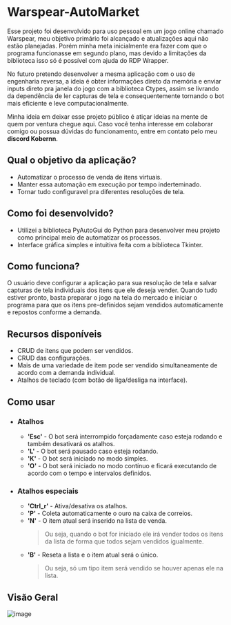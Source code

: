 # Warspear-AutoMarket

Esse projeto foi desenvolvido para uso pessoal em um jogo online chamado Warspear, meu objetivo primário foi alcançado e atualizações aqui não estão planejadas. Porém 
minha meta inicialmente era fazer com que o programa funcionasse em segundo plano, mas devido a limitações da biblioteca isso só é possível com ajuda do RDP Wrapper.

No futuro pretendo desenvolver a mesma aplicação com o uso de engenharia reversa, a ideia é obter informações direto da memória e enviar inputs direto pra janela do jogo com a biblioteca Ctypes, 
assim se livrando da dependência de ler capturas de tela e consequentemente tornando o bot mais eficiente e leve computacionalmente.

Minha ideia em deixar esse projeto público é atiçar ideias na mente de quem por ventura chegue aqui. Caso você tenha interesse em colaborar comigo ou possua dúvidas do funcionamento,
entre em contato pelo meu **discord Kobernn**.

## Qual o objetivo da aplicação?
 - Automatizar o processo de venda de itens virtuais.
 - Manter essa automação em execução por tempo inderteminado.
 - Tornar tudo configuravel pra diferentes resoluções de tela.

## Como foi desenvolvido?
 - Utilizei a biblioteca PyAutoGui do Python para desenvolver meu projeto como principal meio de automatizar os processos.
 - Interface gráfica simples e intuitiva feita com a biblioteca Tkinter.

## Como funciona?
O usuário deve configurar a aplicação para sua resolução de tela e salvar capturas de tela individuais dos itens que ele deseja vender. Quando tudo estiver pronto, basta preparar o jogo na tela do mercado e iniciar
o programa para que os itens pre-definidos sejam vendidos automaticamente e repostos conforme a demanda.

## Recursos disponíveis
 - CRUD de itens que podem ser vendidos.
 - CRUD das configurações.
 - Mais de uma variedade de item pode ser vendido simultaneamente de acordo com a demanda individual.
 - Atalhos de teclado (com botão de liga/desliga na interface).

## Como usar
- ### Atalhos
  - **'Esc'** - O bot será interrompido forçadamente caso esteja rodando e também desativará os atalhos.
  - **'L'** - O bot será pausado caso esteja rodando.
  - **'K'** - O bot será iniciado no modo simples.
  - **'O'** - O bot será iniciado no modo contínuo e ficará executando de acordo com o tempo e intervalos definidos.
- ### Atalhos especiais
  - **'Ctrl_r'** - Ativa/desativa os atalhos.
  - **'P'** - Coleta automaticamente o ouro na caixa de correios.
  - **'N'** - O item atual será inserido na lista de venda.
      > Ou seja, quando o bot for iniciado ele irá vender todos os itens da lista de forma que todos sejam vendidos igualmente.
  - **'B'** - Reseta a lista e o item atual será o único.
      > Ou seja, só um tipo item será vendido se houver apenas ele na lista.


## Visão Geral
![image](https://github.com/BrennoKM/WS-AutoMarket/assets/99992197/3af87f23-c01e-4ea2-b8c7-1982abb87711)


